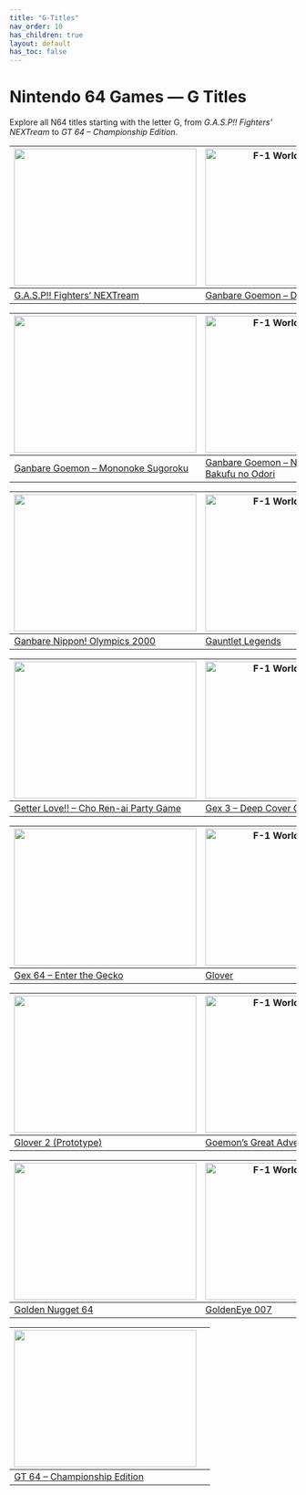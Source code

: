 ```yaml
---
title: "G-Titles"
nav_order: 10
has_children: true
layout: default
has_toc: false
---
```


# Nintendo 64 Games — G Titles

Explore all N64 titles starting with the letter G, from *G.A.S.P!! Fighters’ NEXTream* to *GT 64 – Championship Edition*.

| <a href="g/"><img src="" width="320" height="240" alt=""/></a> | <a href="g/"><img src="" width="320" height="240" alt="F-1 World Grand Prix"/></a> |
|---|---|
| [G.A.S.P!! Fighters’ NEXTream]() | [Ganbare Goemon – Derodero Douchuu…]()

| <a href="g/"><img src="" width="320" height="240" alt=""/></a> | <a href="g/"><img src="" width="320" height="240" alt="F-1 World Grand Prix"/></a> |
|---|---|
| [Ganbare Goemon – Mononoke Sugoroku]() | [Ganbare Goemon – Neo Momoyama Bakufu no Odori]()

| <a href="g/"><img src="" width="320" height="240" alt=""/></a> | <a href="g/"><img src="" width="320" height="240" alt="F-1 World Grand Prix"/></a> |
|---|---|
| [Ganbare Nippon! Olympics 2000]() | [Gauntlet Legends]()

| <a href="g/"><img src="" width="320" height="240" alt=""/></a> | <a href="g/"><img src="" width="320" height="240" alt="F-1 World Grand Prix"/></a> |
|---|---|
| [Getter Love!! – Cho Ren-ai Party Game]() | [Gex 3 – Deep Cover Gecko]()

| <a href="g/"><img src="" width="320" height="240" alt=""/></a> | <a href="g/"><img src="" width="320" height="240" alt="F-1 World Grand Prix"/></a> |
|---|---|
| [Gex 64 – Enter the Gecko]() | [Glover]()

| <a href="g/"><img src="" width="320" height="240" alt=""/></a> | <a href="g/"><img src="" width="320" height="240" alt="F-1 World Grand Prix"/></a> |
|---|---|
| [Glover 2 (Prototype)]() | [Goemon’s Great Adventure]()

| <a href="g/"><img src="" width="320" height="240" alt=""/></a> | <a href="g/"><img src="" width="320" height="240" alt="F-1 World Grand Prix"/></a> |
|---|---|
| [Golden Nugget 64]() | [GoldenEye 007]()

| <a href="g/"><img src="" width="320" height="240" alt=""/></a> |  |
|---|---|
| [GT 64 – Championship Edition]() |  |
